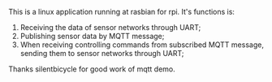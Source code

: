 This is a linux application running at rasbian for rpi.
It's functions is:
1. Receiving the data of sensor networks through UART;
2. Publishing sensor data by MQTT message;
3. When receiving controlling commands from subscribed MQTT message, sending them to sensor networks through UART;

Thanks silentbicycle for good work of mqtt demo.
